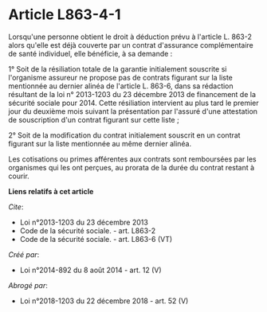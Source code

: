 # Article L863-4-1

Lorsqu'une personne obtient le droit à déduction prévu à l'article L. 863-2 alors qu'elle est déjà couverte par un contrat
d'assurance complémentaire de santé individuel, elle bénéficie, à sa demande : 

1° Soit de la résiliation totale de la garantie initialement souscrite si l'organisme assureur ne propose pas de contrats
figurant sur la liste mentionnée au dernier alinéa de l'article L. 863-6, dans sa rédaction résultant de la loi n° 2013-1203
du 23 décembre 2013 de financement de la sécurité sociale pour 2014. Cette résiliation intervient au plus tard le premier
jour du deuxième mois suivant la présentation par l'assuré d'une attestation de souscription d'un contrat figurant sur cette
liste ; 

2° Soit de la modification du contrat initialement souscrit en un contrat figurant sur la liste mentionnée au même dernier
alinéa. 

Les cotisations ou primes afférentes aux contrats sont remboursées par les organismes qui les ont perçues, au prorata de la
durée du contrat restant à courir.

**Liens relatifs à cet article**

_Cite_:

  - Loi n°2013-1203 du 23 décembre 2013
  - Code de la sécurité sociale. - art. L863-2
  - Code de la sécurité sociale. - art. L863-6 (VT)

_Créé par_:

  - Loi n°2014-892 du 8 août 2014 - art. 12 (V)

_Abrogé par_:

  - Loi n°2018-1203 du 22 décembre 2018 - art. 52 (V)
